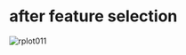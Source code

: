 


# after feature selection
![rplot011](https://cloud.githubusercontent.com/assets/11197322/13552380/5498e778-e32e-11e5-9bd0-19a12c6b15f4.png)
